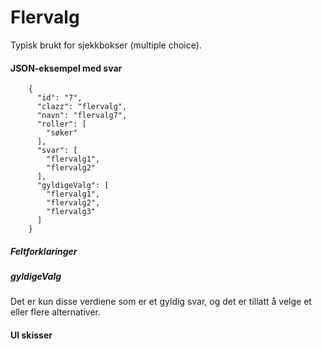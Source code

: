 # Flervalg

Typisk brukt for sjekkbokser (multiple choice).

#### JSON-eksempel med svar
```
    {
      "id": "7",
      "clazz": "flervalg",
      "navn": "flervalg7",
      "roller": [
        "søker"
      ],
      "svar": [
        "flervalg1",
        "flervalg2"
      ],
      "gyldigeValg": [
        "flervalg1",
        "flervalg2",
        "flervalg3"
      ]
    }
```

##### Feltforklaringer

##### gyldigeValg
Det er kun disse verdiene som er et gyldig svar, og det er tillatt å velge et eller flere alternativer.

#### UI skisser
